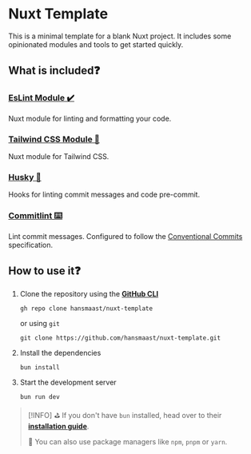 # Nuxt Template
This is a minimal template for a blank Nuxt project. It includes some opinionated modules and tools to get started quickly.

## What is included❓

### [EsLint Module ✔️](https://eslint.nuxt.com/packages/module)
Nuxt module for linting and formatting your code.

### [Tailwind CSS Module 🎨](https://tailwindcss.nuxtjs.org/)
Nuxt module for Tailwind CSS.

### [Husky 🐶](https://typicode.github.io/husky/)
Hooks for linting commit messages and code pre-commit.

### [Commitlint ⌨️](https://commitlint.js.org/)
Lint commit messages. Configured to follow the [Conventional Commits](https://www.conventionalcommits.org/en/v1.0.0/) specification.

## How to use it❓
1. Clone the repository using the [**GitHub CLI**](https://cli.github.com/)
    ```
    gh repo clone hansmaast/nuxt-template
    ```
    or using `git`
    ```
    git clone https://github.com/hansmaast/nuxt-template.git
    ```

2. Install the dependencies
    ```
    bun install
    ```

3. Start the development server
    ```
    bun run dev
    ```

> [!INFO]
> ⛳ If you don't have `bun` installed, head over to their [**installation guide**](https://bun.sh/docs/installation).
>
> 🧶 You can also use package managers like `npm`, `pnpm` or `yarn`.
 
